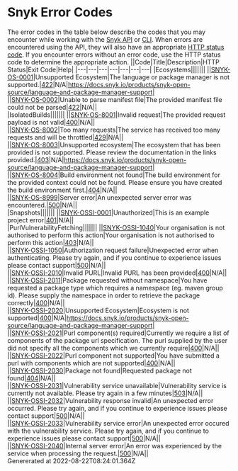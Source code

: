 # Snyk Error Codes
  The error codes in the table below describe the codes that you may encounter while working with the [Snyk API](../snyk-api-info/README.md) or [CLI](../snyk-cli/README.md). When errors are encountered using the API, they will also have an appropriate [HTTP status code](https://en.wikipedia.org/wiki/List_of_HTTP_status_codes). If you encounter errors without an error code, use the HTTP status code to determine the appropriate action.
  ||Code|Title|Description|HTTP Status|Exit Code|Help|
  |---|---|---|---|---|---|---|
|Ecosystems|||||||
||[SNYK-OS-0001](#snyk-os-0001)|Unsupported Ecosystem|The language or package manager is not supported.|[422](https://developer.mozilla.org/en-US/docs/Web/HTTP/Status/422)|N/A|https://docs.snyk.io/products/snyk-open-source/language-and-package-manager-support|    
||[SNYK-OS-0002](#snyk-os-0002)|Unable to parse manifest file|The provided manifest file could not be parsed|[422](https://developer.mozilla.org/en-US/docs/Web/HTTP/Status/422)|N/A||    
|IsolatedBuilds|||||||
||[SNYK-OS-8001](#snyk-os-8001)|Invalid request|The provided request payload is not valid|[400](https://developer.mozilla.org/en-US/docs/Web/HTTP/Status/400)|N/A||    
||[SNYK-OS-8002](#snyk-os-8002)|Too many requests|The service has received too many requests and will be throttled|[429](https://developer.mozilla.org/en-US/docs/Web/HTTP/Status/429)|N/A||    
||[SNYK-OS-8003](#snyk-os-8003)|Unsupported ecosystem|The ecosystem that has been provided is not supported. Please review the documentation in the links provided.|[403](https://developer.mozilla.org/en-US/docs/Web/HTTP/Status/403)|N/A|https://docs.snyk.io/products/snyk-open-source/language-and-package-manager-support|    
||[SNYK-OS-8004](#snyk-os-8004)|Build environment not found|The build environment for the provided context could not be found. Please ensure you have created the build environment first.|[404](https://developer.mozilla.org/en-US/docs/Web/HTTP/Status/404)|N/A||    
||[SNYK-OS-8999](#snyk-os-8999)|Server error|An unexpected server error was encountered.|[500](https://developer.mozilla.org/en-US/docs/Web/HTTP/Status/500)|N/A||    
|Snapshots|||||||
||[SNYK-OSSI-0001](#snyk-ossi-0001)|Unauthorized|This is an example project error|[401](https://developer.mozilla.org/en-US/docs/Web/HTTP/Status/401)|N/A||    
|PurlVulnerabilityFetching|||||||
||[SNYK-OSSI-1040](#snyk-ossi-1040)|Your organisation is not authorised to perform this action|Your organisation is not authorised to perform this action|[403](https://developer.mozilla.org/en-US/docs/Web/HTTP/Status/403)|N/A||    
||[SNYK-OSSI-1050](#snyk-ossi-1050)|Authorization request failure|Unexpected error when authenticating. Please try again, and if you continue to experience issues please contact support|[500](https://developer.mozilla.org/en-US/docs/Web/HTTP/Status/500)|N/A||    
||[SNYK-OSSI-2010](#snyk-ossi-2010)|Invalid PURL|Invalid PURL has been provided|[400](https://developer.mozilla.org/en-US/docs/Web/HTTP/Status/400)|N/A||    
||[SNYK-OSSI-2011](#snyk-ossi-2011)|Package requested without namespace|You have requested a package type which requires a namespace (eg. maven group id). Please supply the namespace in order to retrieve the package correctly|[400](https://developer.mozilla.org/en-US/docs/Web/HTTP/Status/400)|N/A||    
||[SNYK-OSSI-2020](#snyk-ossi-2020)|Unsupported Ecosystem|Ecosystem is not supported|[400](https://developer.mozilla.org/en-US/docs/Web/HTTP/Status/400)|N/A|https://docs.snyk.io/products/snyk-open-source/language-and-package-manager-support|    
||[SNYK-OSSI-2021](#snyk-ossi-2021)|Purl component(s) required|Currently we require a list of components of the package url specification. The purl supplied by the user did not specify all the components which we currently require|[400](https://developer.mozilla.org/en-US/docs/Web/HTTP/Status/400)|N/A||    
||[SNYK-OSSI-2022](#snyk-ossi-2022)|Purl component not supported|You have submitted a purl with components which are not supported|[400](https://developer.mozilla.org/en-US/docs/Web/HTTP/Status/400)|N/A||    
||[SNYK-OSSI-2030](#snyk-ossi-2030)|Package not found|Requested package not found|[404](https://developer.mozilla.org/en-US/docs/Web/HTTP/Status/404)|N/A||    
||[SNYK-OSSI-2031](#snyk-ossi-2031)|Vulnerability service unavailable|Vulnerability service is currently not available. Please try again in a few minutes|[503](https://developer.mozilla.org/en-US/docs/Web/HTTP/Status/503)|N/A||    
||[SNYK-OSSI-2032](#snyk-ossi-2032)|Vulnerability response invalid|An unexpected error occurred. Please try again, and if you continue to experience issues please contact support|[500](https://developer.mozilla.org/en-US/docs/Web/HTTP/Status/500)|N/A||    
||[SNYK-OSSI-2033](#snyk-ossi-2033)|Vulnerability service error|An unexpected error occured with the vulnerability service. Please try again, and if you continue to experience issues please contact support|[500](https://developer.mozilla.org/en-US/docs/Web/HTTP/Status/500)|N/A||    
||[SNYK-OSSI-2040](#snyk-ossi-2040)|Internal server error|An error was experienced by the service when processing the request.|[500](https://developer.mozilla.org/en-US/docs/Web/HTTP/Status/500)|N/A||    
Genererated at 2022-08-22T08:24:01.364Z